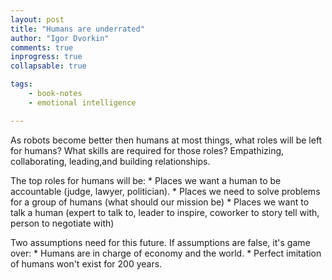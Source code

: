 ```yaml
--- 
layout: post
title: "Humans are underrated"
author: "Igor Dvorkin"
comments: true
inprogress: true
collapsable: true

tags: 
    - book-notes
    - emotional intelligence

---
```


As robots become better then humans at most things, what roles will be left for humans? What skills are required for those roles? Empathizing, collaborating, leading,and building relationships.

The top roles for humans will be:
    * Places we want a human to be accountable (judge, lawyer, politician).
    * Places we need to solve problems for a group of humans (what should our mission be)
    * Places we want to talk a human (expert to talk to, leader to inspire, coworker to story tell with, person to negotiate with) 

Two assumptions need for this future. If assumptions are false, it's game over:
    * Humans are in charge of economy and the world.
    * Perfect imitation of humans won't exist for 200 years.
